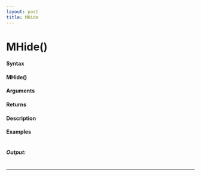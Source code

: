 ```yaml
---
layout: post
title: MHide
---
```


# MHide()


#### Syntax

#### MHide()

#### Arguments

#### Returns

#### Description

#### Examples

```

```

##### Output:

```

```

---